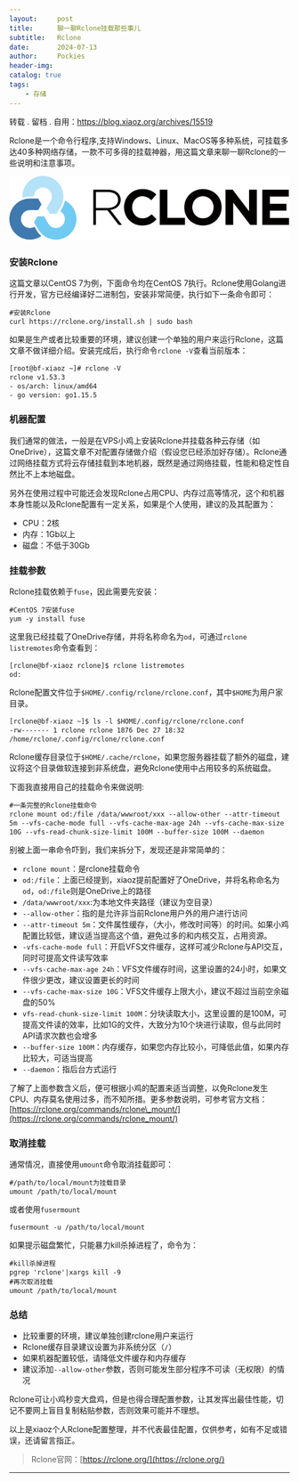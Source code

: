 ```yaml
---
layout:     post
title:      聊一聊Rclone挂载那些事儿
subtitle:   Rclone
date:       2024-07-13
author:     Pockies
header-img: 
catalog: true
tags:
    - 存储
---
```


转载 . 留档 . 自用：https://blog.xiaoz.org/archives/15519

Rclone是一个命令行程序,支持Windows、Linux、MacOS等多种系统，可挂载多达40多种网络存储，一款不可多得的挂载神器，用这篇文章来聊一聊Rclone的一些说明和注意事项。

![](/img/rclone-20240713.jpg)

### 安装Rclone

这篇文章以CentOS 7为例，下面命令均在CentOS 7执行。Rclone使用Golang进行开发，官方已经编译好二进制包，安装非常简便，执行如下一条命令即可：

    #安装Rclone
    curl https://rclone.org/install.sh | sudo bash

如果是生产或者比较重要的环境，建议创建一个单独的用户来运行Rclone，这篇文章不做详细介绍。安装完成后，执行命令`rclone -V`查看当前版本：

    [root@bf-xiaoz ~]# rclone -V
    rclone v1.53.3
    - os/arch: linux/amd64
    - go version: go1.15.5

### 机器配置

我们通常的做法，一般是在VPS小鸡上安装Rclone并挂载各种云存储（如OneDrive），这篇文章不对配置存储做介绍（假设您已经添加好存储）。Rclone通过网络挂载方式将云存储挂载到本地机器，既然是通过网络挂载，性能和稳定性自然比不上本地磁盘。

另外在使用过程中可能还会发现Rclone占用CPU、内存过高等情况，这个和机器本身性能以及Rclone配置有一定关系，如果是个人使用，建议的及其配置为：

*   CPU：2核
*   内存：1Gb以上
*   磁盘：不低于30Gb

### 挂载参数

Rclone挂载依赖于`fuse`，因此需要先安装：

    #CentOS 7安装fuse
    yum -y install fuse

这里我已经挂载了OneDrive存储，并将名称命名为`od`，可通过`rclone listremotes`命令查看到：

    [rclone@bf-xiaoz rclone]$ rclone listremotes
    od:

Rclone配置文件位于`$HOME/.config/rclone/rclone.conf`，其中`$HOME`为用户家目录。

    [rclone@bf-xiaoz ~]$ ls -l $HOME/.config/rclone/rclone.conf
    -rw------- 1 rclone rclone 1876 Dec 27 18:32 /home/rclone/.config/rclone/rclone.conf

Rclone缓存目录位于`$HOME/.cache/rclone`，如果您服务器挂载了额外的磁盘，建议将这个目录做软连接到非系统盘，避免Rclone使用中占用较多的系统磁盘。

下面我直接用自己的挂载命令来做说明:

    #一条完整的Rclone挂载命令
    rclone mount od:/file /data/wwwroot/xxx --allow-other --attr-timeout 5m --vfs-cache-mode full --vfs-cache-max-age 24h --vfs-cache-max-size 10G --vfs-read-chunk-size-limit 100M --buffer-size 100M --daemon

别被上面一串命令吓到，我们来拆分下，发现还是非常简单的：

*   `rclone mount`：是rclone挂载命令
*   `od:/file`：上面已经提到，xiaoz提前配置好了OneDrive，并将名称命名为`od`，`od:/file`则是OneDrive上的路径
*   `/data/wwwroot/xxx`:为本地文件夹路径（建议为空目录）
*   `--allow-other`：指的是允许非当前Rclone用户外的用户进行访问
*   `--attr-timeout 5m`：文件属性缓存，（大小，修改时间等）的时间。如果小鸡配置比较低，建议适当提高这个值，避免过多的和内核交互，占用资源。
*   `-vfs-cache-mode full`：开启VFS文件缓存，这样可减少Rclone与API交互，同时可提高文件读写效率
*   `--vfs-cache-max-age 24h`：VFS文件缓存时间，这里设置的24小时，如果文件很少更改，建议设置更长的时间
*   `--vfs-cache-max-size 10G`：VFS文件缓存上限大小，建议不超过当前空余磁盘的50%
*   `vfs-read-chunk-size-limit 100M`：分块读取大小，这里设置的是100M，可提高文件读的效率，比如1G的文件，大致分为10个块进行读取，但与此同时API请求次数也会增多
*   `--buffer-size 100M`：内存缓存，如果您内存比较小，可降低此值，如果内存比较大，可适当提高
*   `--daemon`：指后台方式运行

了解了上面参数含义后，便可根据小鸡的配置来适当调整，以免Rclone发生CPU、内存莫名使用过多，而不知所措。更多参数说明，可参考官方文档：[https://rclone.org/commands/rclone\_mount/](https://rclone.org/commands/rclone_mount/)

### 取消挂载

通常情况，直接使用`umount`命令取消挂载即可：

    #/path/to/local/mount为挂载目录
    umount /path/to/local/mount

或者使用`fusermount`

    fusermount -u /path/to/local/mount

如果提示磁盘繁忙，只能暴力kill杀掉进程了，命令为：

    #kill杀掉进程
    pgrep 'rclone'|xargs kill -9
    #再次取消挂载
    umount /path/to/local/mount

### 总结

*   比较重要的环境，建议单独创建rclone用户来运行
*   Rclone缓存目录建议设置为非系统分区（`/`）
*   如果机器配置较低，请降低文件缓存和内存缓存
*   建议添加`--allow-other`参数，否则可能发生部分程序不可读（无权限）的情况

Rclone可让小鸡秒变大盘鸡，但是也得合理配置参数，让其发挥出最佳性能，切记不要网上盲目复制粘贴参数，否则效果可能并不理想。

以上是xiaoz个人Rclone配置整理，并不代表最佳配置，仅供参考，如有不足或错误，还请留言指正。

> Rclone官网：[https://rclone.org/](https://rclone.org/)

* * *
